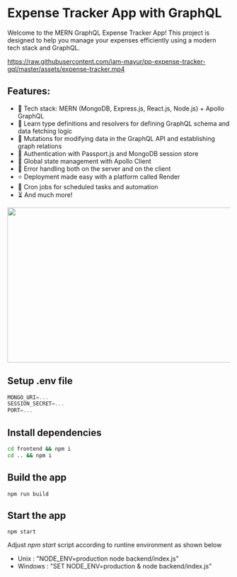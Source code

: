 # Expense Tracker App with GraphQL

Welcome to the MERN GraphQL Expense Tracker App! This project is designed to help you manage your expenses efficiently using a modern tech stack and GraphQL.

https://raw.githubusercontent.com/iam-mayur/pp-expense-tracker-gql/master/assets/expense-tracker.mp4

## Features:

- 🌟 Tech stack: MERN (MongoDB, Express.js, React.js, Node.js) + Apollo GraphQL
- 📝 Learn type definitions and resolvers for defining GraphQL schema and data fetching logic
- 🔄 Mutations for modifying data in the GraphQL API and establishing graph relations
- 🎃 Authentication with Passport.js and MongoDB session store
- 🚀 Global state management with Apollo Client
- 🐞 Error handling both on the server and on the client
- ⭐ Deployment made easy with a platform called Render
- 👾 Cron jobs for scheduled tasks and automation
- ⏳ And much more!

<div align="center"><img height="350" width="700" alt="" src="https://raw.githubusercontent.com/iam-mayur/pp-expense-tracker-gql/master/assets/expense-tracker-ui.png" /></div>

## Setup .env file

```js
MONGO_URI=...
SESSION_SECRET=...
PORT=...
```

## Install dependencies

```sh
cd frontend && npm i
cd .. && npm i
```

## Build the app

```shell
npm run build
```

## Start the app

```shell
npm start
```

Adjust _npm start_ script according to runtine environment as shown below

- Unix : "NODE_ENV=production node backend/index.js"
- Windows : "SET NODE_ENV=production & node backend/index.js"
